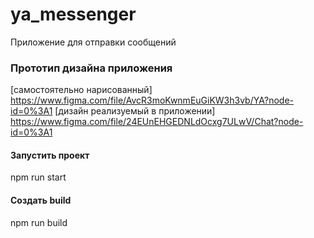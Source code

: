 # ya_messenger
Приложение для отправки сообщений

### Прототип дизайна приложения
[самостоятельно нарисованный] https://www.figma.com/file/AvcR3moKwnmEuGiKW3h3vb/YA?node-id=0%3A1
[дизайн реализуемый в приложении] https://www.figma.com/file/24EUnEHGEDNLdOcxg7ULwV/Chat?node-id=0%3A1

#### Запустить проект
npm run start

#### Создать build
npm run build